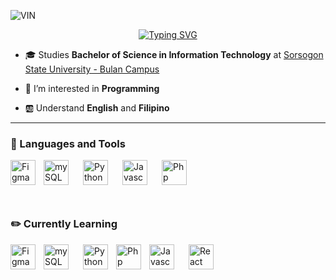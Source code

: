 
![VIN](https://img.shields.io/badge/Arvin-Catalbas-Blue?labelColor=whiteblue&style=for-the-badge&logo=00a98F&logoColor=A9225C)

<p align="center"><a href="https://git.io/typing-svg"><img src="https://readme-typing-svg.demolab.com?font=Fira+Code&pause=1000&color=E27AF7&width=435&lines=Hello+There!!!;I'm+Arvin+F.+Catalbas;and+Welcome+to+my+profile;" alt="Typing SVG" /></a></p>

- 🎓 Studies **Bachelor of Science in Information Technology** at [Sorsogon State University - Bulan Campus](https://bulan.sorsu.edu.ph/)

- 👀 I’m interested in **Programming**

- 🆎 Understand **English** and **Filipino**
***
<h3> 🧰 Languages and Tools</h3>
<img align="left" alt="Figma" width="40px" style="padding-right:10px;" src="https://cdn.jsdelivr.net/gh/devicons/devicon/icons/figma/figma-original.svg" />
<img align="left" alt="mySQL" width="40px" style="padding-right:20px;" src="https://cdn.jsdelivr.net/gh/devicons/devicon@latest/icons/mysql/mysql-original-wordmark.svg" />
<img align="left" alt="Python" width="40px" style="padding-right:20px;" src="https://cdn.jsdelivr.net/gh/devicons/devicon/icons/python/python-original.svg" />
<img align="left" alt="Javascript" width="40px" style="padding-right:20px" src="https://cdn.jsdelivr.net/gh/devicons/devicon@latest/icons/javascript/javascript-original.svg" />
<img align="left" alt="Php" width="40px" style="padding-right:20px;" src="https://cdn.jsdelivr.net/gh/devicons/devicon@latest/icons/php/php-original.svg" /> <br><br><br><br>

<h3>✏️ Currently Learning</h3>
<img align="left" alt="Figma" width="40px" style="padding-right:10px;" src="https://cdn.jsdelivr.net/gh/devicons/devicon/icons/figma/figma-original.svg" />
<img align="left" alt="mySQL" width="40px" style="padding-right:20px;" src="https://cdn.jsdelivr.net/gh/devicons/devicon@latest/icons/mysql/mysql-original-wordmark.svg" /> 
<img align="left" alt="Python" width="40px" style="padding-right:10px;" src="https://cdn.jsdelivr.net/gh/devicons/devicon/icons/python/python-original.svg" />
<img align="left" alt="Php" width="40px" style="padding-right:10px;" src="https://cdn.jsdelivr.net/gh/devicons/devicon@latest/icons/php/php-original.svg" />
<img align="left" alt="Javascript" width="40px" style="padding-right:20px" src="https://cdn.jsdelivr.net/gh/devicons/devicon@latest/icons/javascript/javascript-original.svg" />
<img align="left" alt="React" width="40px" style="padding-right:20px;" src="https://cdn.jsdelivr.net/gh/devicons/devicon@latest/icons/react/react-original-wordmark.svg" /><br><br><br><br>
